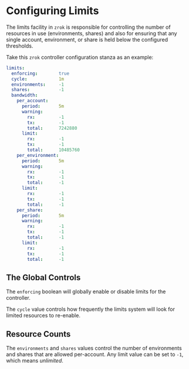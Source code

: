 # Configuring Limits

The limits facility in `zrok` is responsible for controlling the number of resources in use (environments, shares) and also for ensuring that any single account, environment, or share is held below the configured thresholds.

Take this `zrok` controller configuration stanza as an example:

```yaml
limits:
  enforcing:        true
  cycle:            1m
  environments:     -1
  shares:           -1
  bandwidth:
    per_account:
      period:       5m
      warning:
        rx:         -1
        tx:         -1
        total:      7242880
      limit:
        rx:         -1
        tx:         -1
        total:      10485760
    per_environment:
      period:       5m
      warning:
        rx:         -1
        tx:         -1
        total:      -1
      limit:
        rx:         -1
        tx:         -1
        total:      -1
    per_share:
      period:       5m
      warning:
        rx:         -1
        tx:         -1
        total:      -1
      limit:
        rx:         -1
        tx:         -1
        total:      -1
```

## The Global Controls

The `enforcing` boolean will globally enable or disable limits for the controller.

The `cycle` value controls how frequently the limits system will look for limited resources to re-enable.

## Resource Counts

The `environments` and `shares` values control the number of environments and shares that are allowed per-account. Any limit value can be set to `-1`, which means _unlimited_.